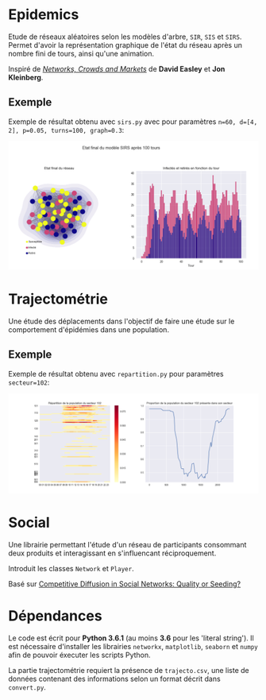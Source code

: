 # Epidemics

Etude de réseaux aléatoires selon les modèles d'arbre, `SIR`, `SIS` et `SIRS`. Permet d'avoir la représentation graphique de l'état du réseau après un nombre fini de tours, ainsi qu'une animation.

Inspiré de [*Networks, Crowds and Markets*](https://www.cs.cornell.edu/home/kleinber/networks-book/) de **David Easley** et **Jon Kleinberg**.

## Exemple

Exemple de résultat obtenu avec `sirs.py` avec pour paramètres `n=60, d=[4, 2], p=0.05, turns=100, graph=0.3`:

![exemple](epidemics/example_SIR.png?raw=true)

# Trajectométrie

Une étude des déplacements dans l'objectif de faire une étude sur le comportement d'épidémies dans une population.

## Exemple

Exemple de résultat obtenu avec `repartition.py` pour paramètres `secteur=102`:

![exemple](trajectometry/example_traj.png?raw=true)

# Social

Une librairie permettant l'étude d'un réseau de participants consommant deux produits et interagissant en s'influencant réciproquement.

Introduit les classes `Network` et `Player`.

Basé sur [Competitive Diffusion in Social Networks: Quality or Seeding?](https://arxiv.org/pdf/1503.01220.pdf)

# Dépendances

Le code est écrit pour **Python 3.6.1** (au moins **3.6** pour les 'literal string'). Il est nécessaire d'installer les librairies `networkx`, `matplotlib`, `seaborn` et `numpy` afin de pouvoir éxecuter les scripts Python.

La partie trajectométrie requiert la présence de `trajecto.csv`, une liste de données contenant des informations selon un format décrit dans `convert.py`.
